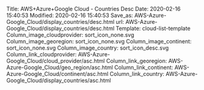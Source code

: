 Title: AWS+Azure+Google Cloud - Countries Desc
Date: 2020-02-16 15:40:53
Modified: 2020-02-16 15:40:53
Save_as: AWS-Azure-Google_Cloud/display_countries/desc.html
url: AWS-Azure-Google_Cloud/display_countries/desc.html
Template: cloud-list-template
Column_image_cloudprovider: sort_icon_none.svg
Column_image_georegion: sort_icon_none.svg
Column_image_continent: sort_icon_none.svg
Column_image_country: sort_icon_desc.svg
Column_link_cloudprovider: AWS-Azure-Google_Cloud/cloud_provider/asc.html
Column_link_georegion: AWS-Azure-Google_Cloud/geo_region/asc.html
Column_link_continent: AWS-Azure-Google_Cloud/continent/asc.html
Column_link_country: AWS-Azure-Google_Cloud/display_countries/asc.html